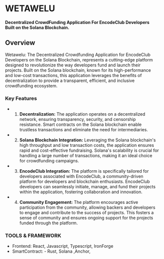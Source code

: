 # WETAWELU

#### Decentralized CrowdFunding Application For EncodeClub Developers Built on the Solana Blockchain.

## Overview
Wetawelu: The Decentralized Crowdfunding Application for EncodeClub Developers on the Solana Blockchain, represents a cutting-edge platform designed to revolutionize the way developers fund and launch their projects. Built on the Solana blockchain, known for its high-performance and low-cost transactions, this application leverages the benefits of decentralization to provide a transparent, efficient, and inclusive crowdfunding ecosystem.

### Key Features
- 1. **Decentralization:** The application operates on a decentralized network, ensuring transparency, security, and censorship resistance. Smart contracts on the Solana blockchain enable trustless transactions and eliminate the need for intermediaries.
- 2. **Solana Blockchain Integration:** Leveraging the Solana blockchain's high throughput and low transaction costs, the application ensures rapid and cost-effective fundraising. Solana's scalability is crucial for handling a large number of transactions, making it an ideal choice for crowdfunding campaigns.
- 3. **EncodeClub Integration:** The platform is specifically tailored for developers associated with EncodeClub, a community-driven platform for developers and blockchain enthusiasts. EncodeClub developers can seamlessly initiate, manage, and fund their projects within the application, fostering collaboration and innovation.
- 4. **Community Engagement:** The platform encourages active participation from the community, allowing backers and developers to engage and contribute to the success of projects. This fosters a sense of community and ensures ongoing support for the projects funded through the platform.


### TOOLS & FRAMEWORK
 - Frontend: React, Javascript, Typescript, IronForge
 - SmartContract: - Rust, Solana ,Anchor, 
   
